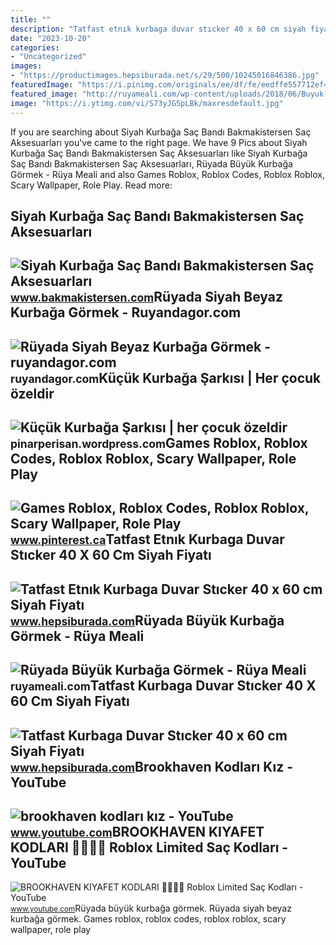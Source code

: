```yaml
---
title: ""
description: "Tatfast etnık kurbaga duvar stıcker 40 x 60 cm siyah fiyatı"
date: "2023-10-20"
categories:
- "Uncategorized"
images:
- "https://productimages.hepsiburada.net/s/29/500/10245016846386.jpg"
featuredImage: "https://i.pinimg.com/originals/ee/df/fe/eedffe557712ef4a716d6e2804923fed.jpg"
featured_image: "http://ruyameali.com/wp-content/uploads/2018/06/Buyuk-Kurbaga.jpg"
image: "https://i.ytimg.com/vi/S73yJG5pLBk/maxresdefault.jpg"
---
```


If you are searching about Siyah Kurbağa Saç Bandı Bakmakistersen Saç Aksesuarları you've came to the right page. We have 9 Pics about Siyah Kurbağa Saç Bandı Bakmakistersen Saç Aksesuarları like Siyah Kurbağa Saç Bandı Bakmakistersen Saç Aksesuarları, Rüyada Büyük Kurbağa Görmek - Rüya Meali and also Games Roblox, Roblox Codes, Roblox Roblox, Scary Wallpaper, Role Play. Read more:

Siyah Kurbağa Saç Bandı Bakmakistersen Saç Aksesuarları
-------------------------------------------------------

 ![Siyah Kurbağa Saç Bandı Bakmakistersen Saç Aksesuarları](https://st2.myideasoft.com/idea/er/34/myassets/products/108/siyah-kurbaga-sac-bandi-8902-800x800.jpeg?revision=1649765532) <small>www.bakmakistersen.com</small>Rüyada Siyah Beyaz Kurbağa Görmek - Ruyandagor.com
--------------------------------------------------

 ![Rüyada Siyah Beyaz Kurbağa Görmek - ruyandagor.com](https://images.ruyandagor.com/2017/06/siyah-beyaz-kurbaga-gormek-1713.jpg) <small>ruyandagor.com</small>Küçük Kurbağa Şarkısı | Her çocuk özeldir
-----------------------------------------

 ![Küçük Kurbağa Şarkısı | her çocuk özeldir](http://img.youtube.com/vi/nUHMp939ODY/0.jpg) <small>pinarperisan.wordpress.com</small>Games Roblox, Roblox Codes, Roblox Roblox, Scary Wallpaper, Role Play
---------------------------------------------------------------------

 ![Games Roblox, Roblox Codes, Roblox Roblox, Scary Wallpaper, Role Play](https://i.pinimg.com/originals/ee/df/fe/eedffe557712ef4a716d6e2804923fed.jpg) <small>www.pinterest.ca</small>Tatfast Etnık Kurbaga Duvar Stıcker 40 X 60 Cm Siyah Fiyatı
-----------------------------------------------------------

 ![Tatfast Etnık Kurbaga Duvar Stıcker 40 x 60 cm Siyah Fiyatı](https://productimages.hepsiburada.net/s/29/500/10245016846386.jpg) <small>www.hepsiburada.com</small>Rüyada Büyük Kurbağa Görmek - Rüya Meali
----------------------------------------

 ![Rüyada Büyük Kurbağa Görmek - Rüya Meali](http://ruyameali.com/wp-content/uploads/2018/06/Buyuk-Kurbaga.jpg) <small>ruyameali.com</small>Tatfast Kurbaga Duvar Stıcker 40 X 60 Cm Siyah Fiyatı
-----------------------------------------------------

 ![Tatfast Kurbaga Duvar Stıcker 40 x 60 cm Siyah Fiyatı](https://productimages.hepsiburada.net/s/29/500/10245018746930.jpg) <small>www.hepsiburada.com</small>Brookhaven Kodları Kız - YouTube
--------------------------------

 ![brookhaven kodları kız - YouTube](https://i.ytimg.com/vi/WXE0I3SA6Bw/maxres2.jpg?sqp=-oaymwEoCIAKENAF8quKqQMcGADwAQH4Ac4FgALkCYoCDAgAEAEYZSBlKGUwDw==&rs=AOn4CLAfsVFH_vIhsU8qd0Oz5wlSkIzKNQ) <small>www.youtube.com</small>BROOKHAVEN KIYAFET KODLARI 👚💄💋👜 Roblox Limited Saç Kodları - YouTube
--------------------------------------------------------------------

 ![BROOKHAVEN KIYAFET KODLARI 👚💄💋👜 Roblox Limited Saç Kodları - YouTube](https://i.ytimg.com/vi/S73yJG5pLBk/maxresdefault.jpg) <small>www.youtube.com</small>Rüyada büyük kurbağa görmek. Rüyada siyah beyaz kurbağa görmek. Games roblox, roblox codes, roblox roblox, scary wallpaper, role play
